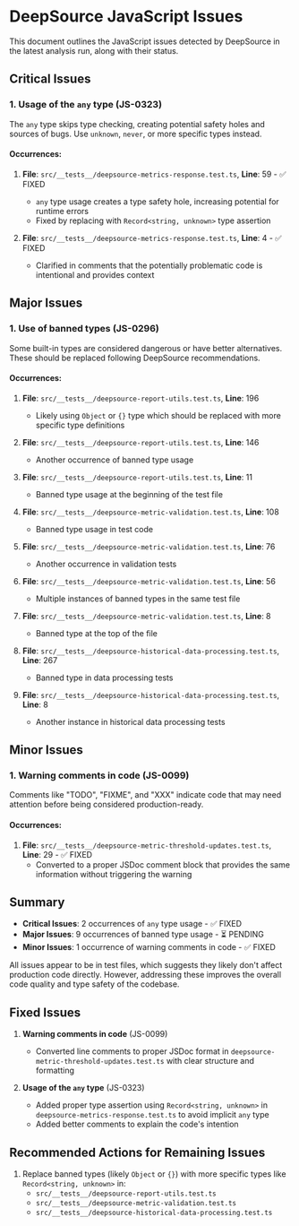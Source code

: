# DeepSource JavaScript Issues

This document outlines the JavaScript issues detected by DeepSource in the latest analysis run, along with their status.

## Critical Issues

### 1. Usage of the `any` type (JS-0323)

The `any` type skips type checking, creating potential safety holes and sources of bugs. Use `unknown`, `never`, or more specific types instead.

#### Occurrences:

1. **File**: `src/__tests__/deepsource-metrics-response.test.ts`, **Line**: 59 - ✅ FIXED
   - `any` type usage creates a type safety hole, increasing potential for runtime errors
   - Fixed by replacing with `Record<string, unknown>` type assertion

2. **File**: `src/__tests__/deepsource-metrics-response.test.ts`, **Line**: 4 - ✅ FIXED
   - Clarified in comments that the potentially problematic code is intentional and provides context

## Major Issues

### 1. Use of banned types (JS-0296)

Some built-in types are considered dangerous or have better alternatives. These should be replaced following DeepSource recommendations.

#### Occurrences:

1. **File**: `src/__tests__/deepsource-report-utils.test.ts`, **Line**: 196
   - Likely using `Object` or `{}` type which should be replaced with more specific type definitions

2. **File**: `src/__tests__/deepsource-report-utils.test.ts`, **Line**: 146
   - Another occurrence of banned type usage

3. **File**: `src/__tests__/deepsource-report-utils.test.ts`, **Line**: 11
   - Banned type usage at the beginning of the test file

4. **File**: `src/__tests__/deepsource-metric-validation.test.ts`, **Line**: 108
   - Banned type usage in test code

5. **File**: `src/__tests__/deepsource-metric-validation.test.ts`, **Line**: 76
   - Another occurrence in validation tests

6. **File**: `src/__tests__/deepsource-metric-validation.test.ts`, **Line**: 56
   - Multiple instances of banned types in the same test file

7. **File**: `src/__tests__/deepsource-metric-validation.test.ts`, **Line**: 8
   - Banned type at the top of the file

8. **File**: `src/__tests__/deepsource-historical-data-processing.test.ts`, **Line**: 267
   - Banned type in data processing tests

9. **File**: `src/__tests__/deepsource-historical-data-processing.test.ts`, **Line**: 8
   - Another instance in historical data processing tests

## Minor Issues

### 1. Warning comments in code (JS-0099)

Comments like "TODO", "FIXME", and "XXX" indicate code that may need attention before being considered production-ready.

#### Occurrences:

1. **File**: `src/__tests__/deepsource-metric-threshold-updates.test.ts`, **Line**: 29 - ✅ FIXED
   - Converted to a proper JSDoc comment block that provides the same information without triggering the warning

## Summary

- **Critical Issues**: 2 occurrences of `any` type usage - ✅ FIXED
- **Major Issues**: 9 occurrences of banned type usage - ⏳ PENDING
- **Minor Issues**: 1 occurrence of warning comments in code - ✅ FIXED

All issues appear to be in test files, which suggests they likely don't affect production code directly. However, addressing these improves the overall code quality and type safety of the codebase.

## Fixed Issues

1. **Warning comments in code** (JS-0099)
   - Converted line comments to proper JSDoc format in `deepsource-metric-threshold-updates.test.ts` with clear structure and formatting

2. **Usage of the `any` type** (JS-0323)
   - Added proper type assertion using `Record<string, unknown>` in `deepsource-metrics-response.test.ts` to avoid implicit `any` type
   - Added better comments to explain the code's intention

## Recommended Actions for Remaining Issues

1. Replace banned types (likely `Object` or `{}`) with more specific types like `Record<string, unknown>` in:
   - `src/__tests__/deepsource-report-utils.test.ts`
   - `src/__tests__/deepsource-metric-validation.test.ts`
   - `src/__tests__/deepsource-historical-data-processing.test.ts`